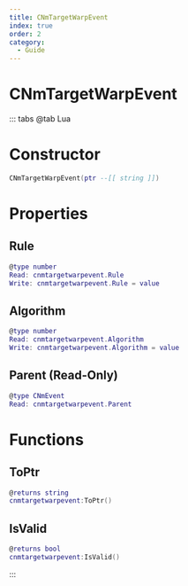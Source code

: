 ```yaml
---
title: CNmTargetWarpEvent
index: true
order: 2
category:
  - Guide
---
```


# CNmTargetWarpEvent

::: tabs
@tab Lua
# Constructor
```lua
CNmTargetWarpEvent(ptr --[[ string ]])
```
# Properties
## Rule 
```lua
@type number
Read: cnmtargetwarpevent.Rule
Write: cnmtargetwarpevent.Rule = value
```
## Algorithm 
```lua
@type number
Read: cnmtargetwarpevent.Algorithm
Write: cnmtargetwarpevent.Algorithm = value
```
## Parent (Read-Only)
```lua
@type CNmEvent
Read: cnmtargetwarpevent.Parent
```
# Functions
## ToPtr
```lua
@returns string
cnmtargetwarpevent:ToPtr()
```
## IsValid
```lua
@returns bool
cnmtargetwarpevent:IsValid()
```

:::
